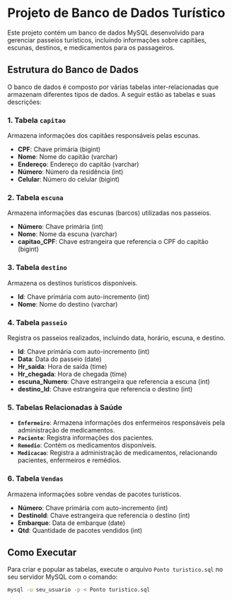 # Projeto de Banco de Dados Turístico

Este projeto contém um banco de dados MySQL desenvolvido para gerenciar passeios turísticos, incluindo informações sobre capitães, escunas, destinos, e medicamentos para os passageiros.

## Estrutura do Banco de Dados

O banco de dados é composto por várias tabelas inter-relacionadas que armazenam diferentes tipos de dados. A seguir estão as tabelas e suas descrições:

### 1. Tabela `capitao`
Armazena informações dos capitães responsáveis pelas escunas.
- **CPF**: Chave primária (bigint)
- **Nome**: Nome do capitão (varchar)
- **Endereço**: Endereço do capitão (varchar)
- **Número**: Número da residência (int)
- **Celular**: Número do celular (bigint)

### 2. Tabela `escuna`
Armazena informações das escunas (barcos) utilizadas nos passeios.
- **Número**: Chave primária (int)
- **Nome**: Nome da escuna (varchar)
- **capitao_CPF**: Chave estrangeira que referencia o CPF do capitão (bigint)

### 3. Tabela `destino`
Armazena os destinos turísticos disponíveis.
- **Id**: Chave primária com auto-incremento (int)
- **Nome**: Nome do destino (varchar)

### 4. Tabela `passeio`
Registra os passeios realizados, incluindo data, horário, escuna, e destino.
- **Id**: Chave primária com auto-incremento (int)
- **Data**: Data do passeio (date)
- **Hr_saida**: Hora de saída (time)
- **Hr_chegada**: Hora de chegada (time)
- **escuna_Numero**: Chave estrangeira que referencia a escuna (int)
- **destino_Id**: Chave estrangeira que referencia o destino (int)

### 5. Tabelas Relacionadas à Saúde
- **`Enfermeiro`**: Armazena informações dos enfermeiros responsáveis pela administração de medicamentos.
- **`Paciente`**: Registra informações dos pacientes.
- **`Remedio`**: Contém os medicamentos disponíveis.
- **`Medicacao`**: Registra a administração de medicamentos, relacionando pacientes, enfermeiros e remédios.

### 6. Tabela `Vendas`
Armazena informações sobre vendas de pacotes turísticos.
- **Número**: Chave primária com auto-incremento (int)
- **DestinoId**: Chave estrangeira que referencia o destino (int)
- **Embarque**: Data de embarque (date)
- **Qtd**: Quantidade de pacotes vendidos (int)

## Como Executar

Para criar e popular as tabelas, execute o arquivo `Ponto turistico.sql` no seu servidor MySQL com o comando:
```bash
mysql -u seu_usuario -p < Ponto turistico.sql





